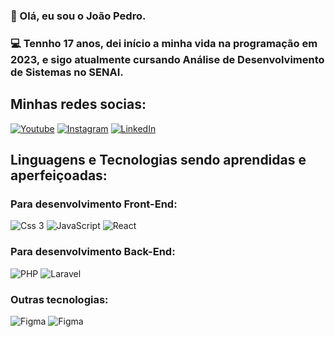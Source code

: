 ### 👋 Olá, eu sou o João Pedro. 
### 💻 Tennho 17 anos, dei início a minha vida na programação em 2023, e sigo atualmente cursando Análise de Desenvolvimento de Sistemas no SENAI.


## Minhas redes socias:
[![Youtube](https://img.shields.io/badge/YouTube-FF0000?style=for-the-badge&logo=youtube&logoColor=white)](https://youtube.com/@ooaoJ) 
[![Instagram](https://img.shields.io/badge/Instagram-E4405F?style=for-the-badge&logo=instagram&logoColor=white)](https://www.instagram.com/_jaoooh/)
[![LinkedIn](https://img.shields.io/badge/LinkedIn-0077B5?style=for-the-badge&logo=linkedin&logoColor=white)](https://linkedin.com/in/ooaoJ)

## Linguagens e Tecnologias sendo aprendidas e aperfeiçoadas:

### Para desenvolvimento Front-End:
<img alt="Css 3" src="https://img.shields.io/badge/CSS3-1572B6?style=for-the-badge&logo=css3&logoColor=white"> <img alt="JavaScript" src="https://img.shields.io/badge/JavaScript-F7DF1E?style=for-the-badge&logo=javascript&logoColor=black"> <img alt="React" src="https://img.shields.io/badge/React-20232A?style=for-the-badge&logo=react&logoColor=61DAFB">
### Para desenvolvimento Back-End:
<img alt="PHP" src="https://img.shields.io/badge/PHP-777BB4?style=for-the-badge&logo=php&logoColor=white"> <img alt="Laravel" src="https://img.shields.io/badge/Laravel-FF2D20?style=for-the-badge&logo=laravel&logoColor=white">
### Outras tecnologias:
<img alt="Figma" src="https://img.shields.io/badge/Figma-F24E1E?style=for-the-badge&logo=figma&logoColor=white">
<img alt="Figma" src="https://img.shields.io/badge/Canva-%2300C4CC.svg?&style=for-the-badge&logo=Canva&logoColor=white">
